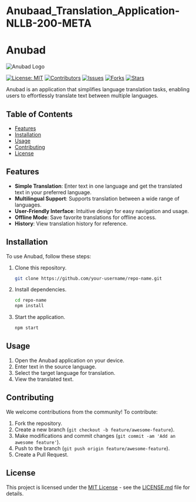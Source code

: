 # Anubaad_Translation_Application-NLLB-200-META
# Anubad

![Anubad Logo](link-to-your-logo.png)

[![License: MIT](https://img.shields.io/badge/License-MIT-yellow.svg)](https://opensource.org/licenses/MIT)
[![Contributors](https://img.shields.io/github/contributors/your-username/repo-name.svg)](https://github.com/your-username/repo-name/graphs/contributors)
[![Issues](https://img.shields.io/github/issues/your-username/repo-name.svg)](https://github.com/your-username/repo-name/issues)
[![Forks](https://img.shields.io/github/forks/your-username/repo-name.svg?style=social)](https://github.com/your-username/repo-name/network/members)
[![Stars](https://img.shields.io/github/stars/your-username/repo-name.svg?style=social)](https://github.com/your-username/repo-name/stargazers)

Anubad is an application that simplifies language translation tasks, enabling users to effortlessly translate text between multiple languages.

## Table of Contents

- [Features](#features)
- [Installation](#installation)
- [Usage](#usage)
- [Contributing](#contributing)
- [License](#license)

## Features

- **Simple Translation**: Enter text in one language and get the translated text in your preferred language.
- **Multilingual Support**: Supports translation between a wide range of languages.
- **User-Friendly Interface**: Intuitive design for easy navigation and usage.
- **Offline Mode**: Save favorite translations for offline access.
- **History**: View translation history for reference.

## Installation

To use Anubad, follow these steps:

1. Clone this repository.
    ```bash
    git clone https://github.com/your-username/repo-name.git
    ```

2. Install dependencies.
    ```bash
    cd repo-name
    npm install
    ```

3. Start the application.
    ```bash
    npm start
    ```

## Usage

1. Open the Anubad application on your device.
2. Enter text in the source language.
3. Select the target language for translation.
4. View the translated text.

## Contributing

We welcome contributions from the community! To contribute:

1. Fork the repository.
2. Create a new branch (`git checkout -b feature/awesome-feature`).
3. Make modifications and commit changes (`git commit -am 'Add an awesome feature'`).
4. Push to the branch (`git push origin feature/awesome-feature`).
5. Create a Pull Request.

## License

This project is licensed under the [MIT License](https://opensource.org/licenses/MIT) - see the [LICENSE.md](LICENSE.md) file for details.
